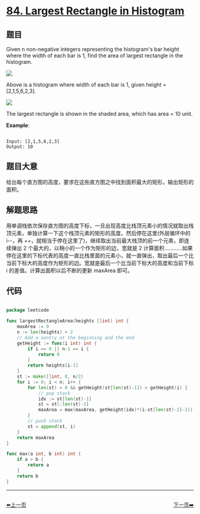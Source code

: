 # [84. Largest Rectangle in Histogram](https://leetcode.com/problems/largest-rectangle-in-histogram/)

## 题目

Given n non-negative integers representing the histogram's bar height where the width of each bar is 1, find the area of largest rectangle in the histogram.

 ![](https://assets.leetcode.com/uploads/2018/10/12/histogram.png)


Above is a histogram where width of each bar is 1, given height = [2,1,5,6,2,3].

![](https://assets.leetcode.com/uploads/2018/10/12/histogram_area.png)


The largest rectangle is shown in the shaded area, which has area = 10 unit.

 

**Example**:

```

Input: [2,1,5,6,2,3]
Output: 10

```


## 题目大意

给出每个直方图的高度，要求在这些直方图之中找到面积最大的矩形，输出矩形的面积。


## 解题思路

用单调栈依次保存直方图的高度下标，一旦出现高度比栈顶元素小的情况就取出栈顶元素，单独计算一下这个栈顶元素的矩形的高度。然后停在这里(外层循环中的 i--，再 ++，就相当于停在这里了)，继续取出当前最大栈顶的前一个元素，即连续弹出 2 个最大的，以稍小的一个作为矩形的边，宽就是 2 计算面积…………如果停在这里的下标代表的高度一直比栈里面的元素小，就一直弹出，取出最后一个比当前下标大的高度作为矩形的边。宽就是最后一个比当前下标大的高度和当前下标 i 的差值。计算出面积以后不断的更新 maxArea 即可。

## 代码

```go

package leetcode

func largestRectangleArea(heights []int) int {
	maxArea := 0
	n := len(heights) + 2
	// Add a sentry at the beginning and the end
	getHeight := func(i int) int {
		if i == 0 || n-1 == i {
			return 0
		}
		return heights[i-1]
	}
	st := make([]int, 0, n/2)
	for i := 0; i < n; i++ {
		for len(st) > 0 && getHeight(st[len(st)-1]) > getHeight(i) {
			// pop stack
			idx := st[len(st)-1]
			st = st[:len(st)-1]
			maxArea = max(maxArea, getHeight(idx)*(i-st[len(st)-1]-1))
		}
		// push stack
		st = append(st, i)
	}
	return maxArea
}

func max(a int, b int) int {
	if a > b {
		return a
	}
	return b
}


```


----------------------------------------------
<div style="display: flex;justify-content: space-between;align-items: center;">
<p><a href="https://books.halfrost.com/leetcode/ChapterFour/0001~0099/0083.Remove-Duplicates-from-Sorted-List/">⬅️上一页</a></p>
<p><a href="https://books.halfrost.com/leetcode/ChapterFour/0001~0099/0086.Partition-List/">下一页➡️</a></p>
</div>
